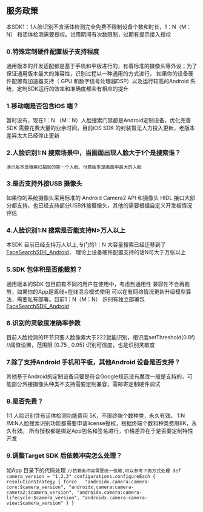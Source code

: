 ##  服务政策

本SDK1：1人脸识别不含活体检测完全免费不限制设备个数和时长，1：N（M：N） 和活体检测需要授权。试用期间有次数限制，过期有提示接入授权


### 0.特殊定制硬件配置板子支持程度
  通用版本的开发适配都是基于手机和平板进行的，有着标准的摄像头等外设；为了保证通用版本最大的兼容性，识别过程以一种通用的方式进行，
  如果你的设备硬件配置有加速器支持（ GPU 和数字信号处理器DSP）以及运行较高的Android 系统，定制SDK运行的效率和准确度都会有相应的提升

### 1.移动端是否包含iOS 端？
  暂时没有，现在1：N （M：N）人脸搜索门禁都是Android定制设备，优化完善SDK 需要花费大量的业余时间，目前iOS SDK 的封装暂无人力投入更新，老版本差异太大已经停止更新

### 2.人脸识别1:N 搜索场景中，当画面出现人脸大于1个是搜索谁？
    演示版本是搜索扫描到的第一个人脸，付费版本是画面中最大的人脸

### 3.是否支持外接USB 摄像头
   如果你的系统摄像头采用标准的 Android Camera2 API 和摄像头 HIDL 接口大部分都支持，也已经支持部分USB外接摄像头，其他的需要根据自定义开发板情况评估

### 4.人脸识别1:N 搜索是否能支持N>万人以上
   本SDK 目前已经支持万人以上,专门的1：N 大容量搜索已经迁移到了[FaceSearchSDK_Android](https://github.com/AnyLifeZLB/FaceSearchSDK_Android)，
   理论上设备硬件配置支持的话N可大于万张以上

### 5.SDK 包体积是否能裁剪？
   通用版本的SDK 包目前有不同的用户在使用中，考虑到通用性 兼容性不会再裁剪，如果你的App是离线+在线混合模式使用
   可以在有网络情况更新升级模型算法，需要私有部署。目前1：N（M：N） 识别有独立部署包[FaceSearchSDK_Android](https://github.com/AnyLifeZLB/FaceSearchSDK_Android)

### 6.识别的灵敏度准确率参数
   目前人脸检测的环节只要人脸像素大于222就能识别，相识度setThreshold(0.8f) //阈值设置，范围限 [0.75 , 0.95] 识别可信度，也是识别灵敏度
   
### 7.除了支持Android 手机和平板，其他Android 设备是否支持？
   其他基于Android的定制设备只要是符合Google规范没有魔改一般是支持的，可能部分外接摄像头种类不支持需要定制兼容，需邮寄定制硬件调试

### 8.是否免费？
   1:1 人脸识别含有活体检测功能费用 5K，不限终端个数种类，永久有效。
   1:N /M:N人脸搜索识别功能都需要申请license授权，根据终端个数和种类费用8K，永久有效。
   所有授权都是绑定App包名和签名进行，价格差异在于是否要定制特性开发

### 9.调整Target SDK 后依赖冲突怎么处理？
   如App 目录下的代码处理
   `
   //依赖有冲突需要统一依赖,可以参考下面方式处理
   def camera_version = "1.2.3"
   configurations.configureEach {
   resolutionStrategy {
   force   "androidx.camera:camera-core:$camera_version",
   "androidx.camera:camera-camera2:$camera_version",
   "androidx.camera:camera-lifecycle:$camera_version",
   "androidx.camera:camera-view:$camera_version"
   }
   }
   `